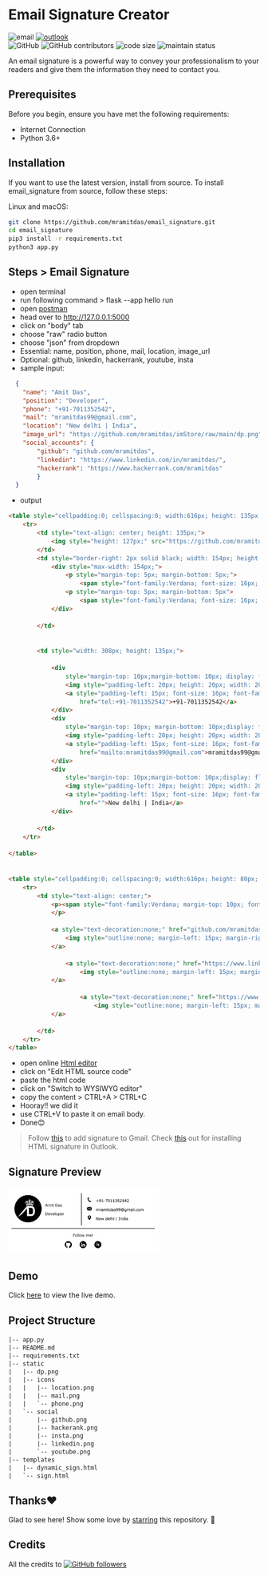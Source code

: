# Email Signature Creator
![email](https://img.shields.io/static/v1.svg?label=Email&message=Signature&color=grey&logo=gmail&style=flat&logoColor=white&colorA=critical) [![outlook](https://img.shields.io/static/v1.svg?label=Outlook&message=Template&color=grey&logo=microsoft-outlook&style=flat&logoColor=white&colorA=dodgerblue)](https://github.com/vinitshahdeo/Email-Signature-Template/)<br>
![GitHub](https://img.shields.io/github/license/mramitdas/email_signature) ![GitHub contributors](https://img.shields.io/github/contributors/mramitdas/email_signature) ![code size](https://img.shields.io/github/languages/code-size/mramitdas/email_signature) ![maintain status](https://img.shields.io/maintenance/yes/2022)

An email signature is a powerful way to convey your professionalism to your readers and give them the information they need to contact you.

## Prerequisites

Before you begin, ensure you have met the following requirements:

* Internet Connection
* Python 3.6+

## Installation

If you want to use the latest version, install from source. To install email_signature from source, follow these steps:

Linux and macOS:
```bash
git clone https://github.com/mramitdas/email_signature.git
cd email_signature
pip3 install -r requirements.txt
python3 app.py 
```

## Steps > Email Signature 
- open terminal
- run following command > flask --app hello run
- open [postman](https://www.postman.com/downloads/)
- head over to http://127.0.0.1:5000
- click on "body" tab
- choose "raw" radio button
- choose "json" from dropdown
- Essential: name, position, phone, mail, location, image_url
- Optional: github, linkedin, hackerrank, youtube, insta 
- sample input:
```json
  {
    "name": "Amit Das",
    "position": "Developer",
    "phone": "+91-7011352542", 
    "mail": "mramitdas99@gmail.com",
    "location": "New delhi | India",
    "image_url": "https://github.com/mramitdas/imStore/raw/main/dp.png",
    "social_accounts": {
        "github": "github.com/mramitdas",
        "linkedin": "https://www.linkedin.com/in/mramitdas/",
        "hackerrank": "https://www.hackerrank.com/mramitdas"
        }
  }
```
- output
```html
<table style="cellpadding:0; cellspacing:0; width:616px; height: 135px;">
	<tr>
		<td style="text-align: center; height: 135px;">
			<img style="height: 127px;" src="https://github.com/mramitdas/imStore/raw/main/dp.png">
        </td>
		<td style="border-right: 2px solid black; width: 154px; height: 135px;">
			<div style="max-width: 154px;">
				<p style="margin-top: 5px; margin-bottom: 5px;">
					<span style="font-family:Verdana; font-size: 16px; text-align: left;">Amit Das</span></p>
				<p style="margin-top: 5px; margin-bottom: 5px">
					<span style="font-family:Verdana; font-size: 16px; text-align: left;">Developer</span></p>
			</div>

		</td>


		<td style="width: 308px; height: 135px;">

			<div
				style="margin-top: 10px;margin-bottom: 10px; display: flex; align-items: center; justify-content: start; height: 30px;">
				<img style="padding-left: 20px; height: 20px; width: 20px;" src="https://github.com/mramitdas/imStore/raw/main/phone.png">
				<a style="padding-left: 15px; font-size: 16px; font-family:Verdana; text-decoration: none; color: #000000; text-decoration-line: underline;"
					href="tel:+91-7011352542">+91-7011352542</a>
			</div>
			<div
				style="margin-top: 10px; margin-bottom: 10px;display: flex; align-items: center; justify-content: start; height: 30px;">
				<img style="padding-left: 20px; height: 20px; width: 20px;" src="https://github.com/mramitdas/imStore/raw/main/mail.png">
				<a style="padding-left: 15px; font-size: 16px; font-family:Verdana; text-decoration: none; color: #000000; text-decoration-line: underline;"
					href="mailto:mramitdas99@gmail.com">mramitdas99@gmail.com</a>
			</div>
			<div
				style="margin-top: 10px;margin-bottom: 10px;display: flex; align-items: center; justify-content: start; height: 30px;">
				<img style="padding-left: 20px; height: 20px; width: 20px;" src="https://github.com/mramitdas/imStore/raw/main/location.png">
				<a style="padding-left: 15px; font-size: 16px; font-family:Verdana; text-decoration: none; color: #000000;"
					href="">New delhi | India</a>
			</div>

		</td>
	</tr>

</table>


<table style="cellpadding:0; cellspacing:0; width:616px; height: 80px; border-top: 2px solid black; margin-top: 10px;">
	<tr>
		<td style="text-align: center;">
			<p><span style="font-family:Verdana; margin-top: 10px; font-size: 16px; font-weight: 600;">Follow me!</span>
			</p>

			<a style="text-decoration:none;" href="github.com/mramitdas" target="_blank">
				<img style="outline:none; margin-left: 15px; margin-right: 15px; height: 30px; width: 30px;" src="https://github.com/mramitdas/imStore/raw/main/github.png">
            </a>

				<a style="text-decoration:none;" href="https://www.linkedin.com/in/mramitdas/" target="_blank">
					<img style="outline:none; margin-left: 15px; margin-right: 15px; height: 30px; width: 30px;" src="https://github.com/mramitdas/imStore/raw/main/linkedin.png">
            </a>

					<a style="text-decoration:none;" href="https://www.hackerrank.com/mramitdas" target="_blank">
						<img style="outline:none; margin-left: 15px; margin-right: 15px; height: 30px; width: 30px;" src="https://github.com/mramitdas/imStore/raw/main/hackerank.png">
            </a>

		</td>
	</tr>
</table>
```
- open online [Html editor](https://onlinehtmleditor.dev/)
- click on "Edit HTML source code"
- paste the html code
- click on "Switch to WYSIWYG editor"
- copy the content > CTRL+A > CTRL+C
- Hooray!! we did it
- use CTRL+V to paste it on email body.
- Done😊

> Follow [this](https://pdf.wondershare.com/signature/insert-html-signature-in-gmail.html) to add signature to Gmail. Check [this](https://www.christopherbolt.com/support/knowledgebase/24/Installing-HTML-email-signatures-in-Microsoft-Outlook.html) out for installing HTML signature in Outlook.

## Signature Preview

<img src="./sign.png" height=auto width="60%">


## Demo

Click [here](https://mramitdas.github.io/sign.html) to view the live demo.

## Project Structure
```
|-- app.py
|-- README.md
|-- requirements.txt
|-- static
|   |-- dp.png
|   |-- icons
|   |   |-- location.png
|   |   |-- mail.png
|   |   `-- phone.png
|   `-- social
|       |-- github.png
|       |-- hackerank.png
|       |-- insta.png
|       |-- linkedin.png
|       `-- youtube.png
|-- templates
|   |-- dynamic_sign.html
|   `-- sign.html
```

## Thanks♥️
Glad to see here! Show some love by [starring](https://github.com/vinitshahdeo/email_signature/) this repository. 🌟

## Credits
All the credits to [![GitHub followers](https://img.shields.io/github/followers/mramitdas.svg?label=Follow%20@mramitdas&style=social)](https://github.com/mramitdas/)
